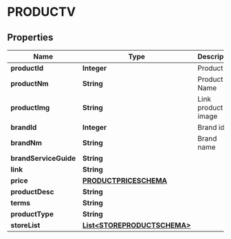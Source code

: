 

# PRODUCTV


## Properties

| Name | Type | Description | Notes |
|------------ | ------------- | ------------- | -------------|
|**productId** | **Integer** | Product Id |  [optional] |
|**productNm** | **String** | Product Name |  [optional] |
|**productImg** | **String** | Link product image |  [optional] |
|**brandId** | **Integer** | Brand id |  [optional] |
|**brandNm** | **String** | Brand name |  [optional] |
|**brandServiceGuide** | **String** |  |  [optional] |
|**link** | **String** |  |  [optional] |
|**price** | [**PRODUCTPRICESCHEMA**](PRODUCTPRICESCHEMA.md) |  |  [optional] |
|**productDesc** | **String** |  |  [optional] |
|**terms** | **String** |  |  [optional] |
|**productType** | **String** |  |  [optional] |
|**storeList** | [**List&lt;STOREPRODUCTSCHEMA&gt;**](STOREPRODUCTSCHEMA.md) |  |  [optional] |



